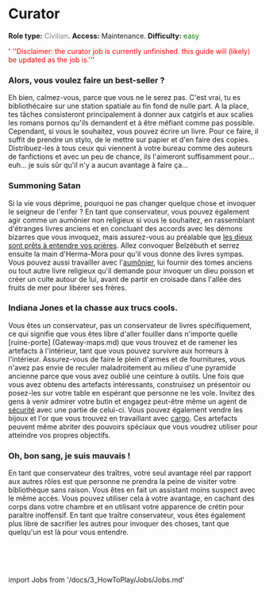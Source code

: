 # Curator
**Role type:** <font color="#808080">Civilian</font>. **Access:** Maintenance. **Difficulty:** <font color="Green">easy</font>

'<font color="red"> ''Disclaimer: the curator job is currently unfinished. this guide will (likely) be updated as the job is.''</font>'


### Alors, vous voulez faire un best-seller ?

Eh bien, calmez-vous, parce que vous ne le serez pas. C'est vrai, tu es bibliothécaire sur une station spatiale au fin fond de nulle part. A la place, tes tâches consisteront principalement à donner aux catgirls et aux scalies les romans pornos qu'ils demandent et à être méfiant comme pas possible. Cependant, si vous le souhaitez, vous pouvez écrire un livre. Pour ce faire, il suffit de prendre un stylo, de le mettre sur papier et d'en faire des copies. Distribuez-les à tous ceux qui viennent à votre bureau comme des auteurs de fanfictions et avec un peu de chance, ils l'aimeront suffisamment pour... euh... je suis sûr qu'il n'y a aucun avantage à faire ça...



### Summoning Satan

Si la vie vous déprime, pourquoi ne pas changer quelque chose et invoquer le seigneur de l'enfer ? En tant que conservateur, vous pouvez également agir comme un aumônier non religieux si vous le souhaitez, en rassemblant d'étranges livres anciens et en concluant des accords avec les démons bizarres que vous invoquez, mais assurez-vous au préalable que [les dieux sont prêts à entendre vos prières](So-close-to-impossible-that-it-might-as-well-not-even-exist.md). Allez convoquer Belzébuth et serrez ensuite la main d'Herma-Mora pour qu'il vous donne des livres sympas. Vous pouvez aussi travailler avec l'[aumônier](Chaplain.md), lui fournir des tomes anciens ou tout autre livre religieux qu'il demande pour invoquer un dieu poisson et créer un culte autour de lui, avant de partir en croisade dans l'allée des fruits de mer pour libérer ses frères.



### Indiana Jones et la chasse aux trucs cools.

Vous êtes un conservateur, pas un conservateur de livres spécifiquement, ce qui signifie que vous êtes libre d'aller fouiller dans n'importe quelle [ruine-porte] (Gateway-maps.md) que vous trouvez et de ramener les artefacts à l'intérieur, tant que vous pouvez survivre aux horreurs à l'intérieur. Assurez-vous de faire le plein d'armes et de fournitures, vous n'avez pas envie de reculer maladroitement au milieu d'une pyramide ancienne parce que vous avez oublié une ceinture à outils. Une fois que vous avez obtenu des artefacts intéressants, construisez un présentoir ou posez-les sur votre table en espérant que personne ne les vole. Invitez des gens à venir admirer votre butin et engagez peut-être même un agent de [sécurité](Security-Officer.md) avec une partie de celui-ci. Vous pouvez également vendre les bijoux et l'or que vous trouvez en travaillant avec [cargo](\3_HowToPlay\jobs\Cargo_roles\Cargo-Technician.md). Ces artefacts peuvent même abriter des pouvoirs spéciaux que vous voudrez utiliser pour atteindre vos propres objectifs.



### Oh, bon sang, je suis mauvais !

En tant que conservateur des traîtres, votre seul avantage réel par rapport aux autres rôles est que personne ne prendra la peine de visiter votre bibliothèque sans raison. Vous êtes en fait un assistant moins suspect avec le même accès. Vous pouvez utiliser cela à votre avantage, en cachant des corps dans votre chambre et en utilisant votre apparence de crétin pour paraître inoffensif. En tant que traître conservateur, vous êtes également plus libre de sacrifier les autres pour invoquer des choses, tant que quelqu'un est là pour vous entendre.

  <br/>
<br/>
<br/>

import Jobs from '/docs/3_HowToPlay/Jobs/Jobs.md'

<Jobs />

